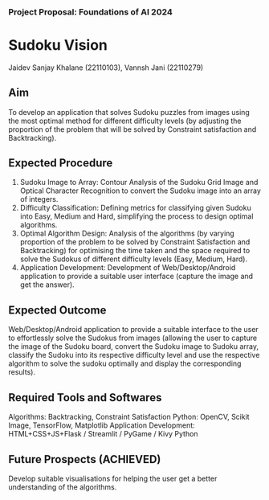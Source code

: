 ### Project Proposal: Foundations of AI 2024
# Sudoku Vision

Jaidev Sanjay Khalane (22110103), Vannsh Jani (22110279)
## Aim
To develop an application that solves Sudoku puzzles from images using the most optimal 
method for different difficulty levels (by adjusting the proportion of the problem that will be 
solved by Constraint satisfaction and Backtracking).
## Expected Procedure
1. Sudoku Image to Array: Contour Analysis of the Sudoku Grid Image and Optical 
Character Recognition to convert the Sudoku image into an array of integers.
2. Difficulty Classification: Defining metrics for classifying given Sudoku into Easy, 
Medium and Hard, simplifying the process to design optimal algorithms.
3. Optimal Algorithm Design: Analysis of the algorithms (by varying proportion of the 
problem to be solved by Constraint Satisfaction and Backtracking) for optimising the 
time taken and the space required to solve the Sudokus of different difficulty levels 
(Easy, Medium, Hard).
4. Application Development: Development of Web/Desktop/Android application to 
provide a suitable user interface (capture the image and get the answer).
## Expected Outcome
Web/Desktop/Android application to provide a suitable interface to the user to effortlessly 
solve the Sudokus from images (allowing the user to capture the image of the Sudoku board, 
convert the Sudoku image to Sudoku array, classify the Sudoku into its respective difficulty 
level and use the respective algorithm to solve the sudoku optimally and display the 
corresponding results). 
## Required Tools and Softwares
Algorithms: Backtracking, Constraint Satisfaction
Python: OpenCV, Scikit Image, TensorFlow, Matplotlib
Application Development: HTML+CSS+JS+Flask / Streamlit / PyGame / Kivy Python
## Future Prospects (ACHIEVED)
Develop suitable visualisations for helping the user get a better understanding of the algorithms.
